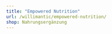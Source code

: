 ```yaml
---
title: "Empowered Nutrition"
url: /willimantic/empowered-nutrition/
shop: Nahrungsergänzung
---
```

